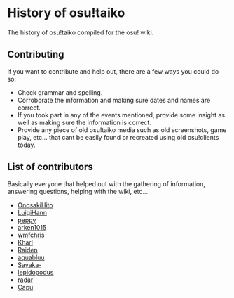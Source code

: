 # History of osu!taiko

The history of osu!taiko compiled for the osu! wiki. 

## Contributing

If you want to contribute and help out, there are a few ways you could do so:

- Check grammar and spelling.
- Corroborate the information and making sure dates and names are correct.
- If you took part in any of the events mentioned, provide some insight as well as making sure the information is correct.
- Provide any piece of old osu!taiko media such as old screenshots, game play, etc... that cant be easily found or recreated using old osu!clients today.

## List of contributors

Basically everyone that helped out with the gathering of information, answering questions, helping with the wiki, etc...

- [OnosakiHito](https://osu.ppy.sh/users/290128)
- [LuigiHann](https://osu.ppy.sh/users/1079)
- [peppy](https://osu.ppy.sh/users/2)
- [arken1015](https://osu.ppy.sh/users/113646)
- [wmfchris](https://osu.ppy.sh/users/7401)
- [Kharl](https://osu.ppy.sh/users/452)
- [Raiden](https://osu.ppy.sh/users/2239480)
- [aquabluu](https://osu.ppy.sh/users/6537)
- [Sayaka-](https://osu.ppy.sh/users/398275)
- [lepidopodus](https://osu.ppy.sh/users/194807)
- [radar](https://osu.ppy.sh/users/7131099)
- [Capu](https://osu.ppy.sh/users/2474015)
